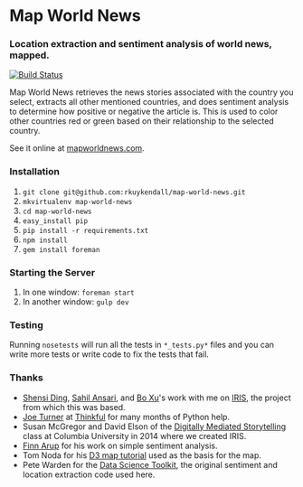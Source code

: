 # Map World News
### Location extraction and sentiment analysis of world news, mapped.

[![Build Status](https://travis-ci.org/rkuykendall/map-world-news.svg?branch=master)](https://travis-ci.org/rkuykendall/map-world-news)

Map World News retrieves the news stories associated with the country you
select, extracts all other mentioned countries, and does sentiment analysis to
determine how positive or negative the article is. This is used to color other
countries red or green based on their relationship to the selected country.

See it online at [mapworldnews.com](http://mapworldnews.com/).

### Installation

1. ``git clone git@github.com:rkuykendall/map-world-news.git``
2. ``mkvirtualenv map-world-news``
3. ``cd map-world-news``
4. ``easy_install pip``
5. ``pip install -r requirements.txt``
6. ``npm install``
7. ``gem install foreman``


### Starting the Server

1. In one window: ``foreman start``
2. In another window: ``gulp dev``


### Testing

Running ``nosetests``  will run all the tests in ``*_tests.py*`` files and you
can write more tests or write code to fix the tests that fail.


### Thanks

*   [Shensi Ding](https://github.com/shensi9), [Sahil Ansari](https://github.com/sahil-ansari), and [Bo Xu](https://github.com/captainbox22)'s work with me on [IRIS](https://github.com/rkuykendall/IRIS-News), the project from which this was based.
*   [Joe Turner](https://github.com/oampo) at [Thinkful](http://www.thinkful.com/) for many months of Python help.
*   Susan McGregor and David Elson of the [Digitally Mediated Storytelling](https://sites.google.com/site/digitallymediatedstorytelling/) class at Columbia University in 2014 where we created IRIS.
*   [Finn Arup](https://github.com/fnielsen/afinn) for his work on simple sentiment analysis.
*   Tom Noda for his [D3 map tutorial](http://www.tnoda.com/blog/2013-12-07) used as the basis for the map.
*   Pete Warden for the [Data Science Toolkit](http://www.datasciencetoolkit.org/), the original sentiment and location extraction code used here.
